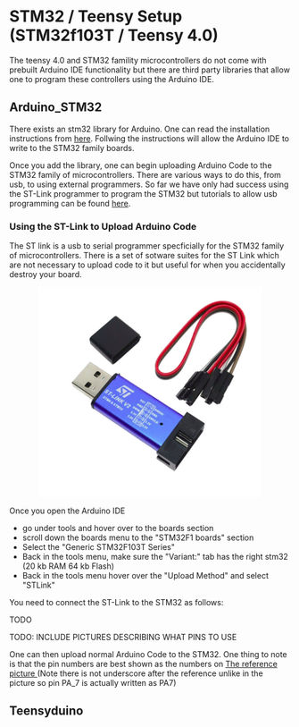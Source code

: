 # STM32 / Teensy Setup (STM32f103T / Teensy 4.0)

The teensy 4.0 and STM32 famility microcontrollers do not come with prebuilt Arduino IDE functionality but there are third party libraries that allow one to program these controllers using the Arduino IDE.

## Arduino_STM32

There exists an stm32 library for Arduino. One can read the installation instructions from [here](https://github.com/rogerclarkmelbourne/Arduino_STM32/wiki/Installation). Follwing the instructions will allow the Arduino IDE to write to the STM32 family boards.

Once you add the library, one can begin uploading Arduino Code to the STM32 family of microcontrollers. There are various ways to do this, from usb, to using external programmers. So far we have only had success using the ST-Link programmer to program the STM32 but tutorials to allow usb programming can be found [here]().

### Using the ST-Link to Upload Arduino Code

The ST link is a usb to serial programmer specficially for the STM32 family of microcontrollers. There is a set of sotware suites for the ST Link which are not necessary to upload code to it but useful for when you accidentally destroy your board.

<div style="text-align:center"><img width=400 src = "../Images/stmsetup/st_link.png" /></div>


Once you open the Arduino IDE

* go under tools and hover over to the boards section
* scroll down the boards menu to the "STM32F1 boards" section
* Select the "Generic STM32F103T Series" 
* Back in the tools menu, make sure the "Variant:" tab has the right stm32 (20 kb RAM 64 kb Flash)
* Back in the tools menu hover over the "Upload Method" and select "STLink"


You need to connect the ST-Link to the STM32 as follows:

TODO 

TODO: INCLUDE PICTURES DESCRIBING WHAT PINS TO USE


One can then upload normal Arduino Code to the STM32. One thing to note is that the pin numbers are best shown as the numbers on 
<a href="/book/micromouse/microcontrollers.html#stm32-board"> The reference picture </a> (Note there is not underscore after the reference unlike in the picture so pin PA_7 is actually written as PA7)


## Teensyduino 
